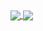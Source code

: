 <a href="https://github.com/MrBeliaev?tab=repositories">
  <img align="center" src="https://github-readme-stats.vercel.app/api/top-langs/?username=MrBeliaev&theme=dark"/>
</a>
<a href="https://github.com/MrBeliaev?tab=repositories">
 <img align="center" src="https://github-readme-stats.vercel.app/api?username=MrBeliaev&line_height=40&show_icons=true&theme=dark">
</a>
